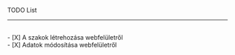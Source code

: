 TODO List
<hr>
<br>
- [X] A szakok létrehozása webfelületről<br>
- [X] Adatok módosítása webfelületről<br>